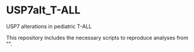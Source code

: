 # USP7alt_T-ALL
USP7 alterations in pediatric T-ALL

This repository includes the necessary scripts to reproduce analyses from "".
